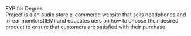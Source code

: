 FYP for Degree \
Project is a an audio store e-commerce website that sells headphones and in-ear monitors(IEM) and educates uers on how to choose their desired product to ensure that customers are satisfied with their purchase.
